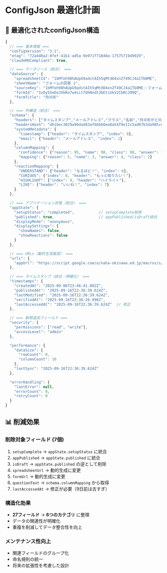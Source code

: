 # ConfigJson 最適化計画

## 🎯 最適化されたconfigJson構造

```javascript
{
  // === 基本情報 ===
  "configVersion": "3.1",
  "etag": "72a440a2-0fef-41b1-ad5a-9e971f71840a-1757571949929",
  "claudeMdCompliant": true,

  // === データソース（統合） ===
  "dataSource": {
    "spreadsheetId": "1bMfeh98hAUpG9adstAIh5qMtdO4xnZf49CJ4a1Tb0ME",
    "sheetName": "フォームの回答 1",
    "sourceKey": "1bMfeh98hAUpG9adstAIh5qMtdO4xnZf49CJ4a1Tb0ME::フォームの回答 1",
    "formId": "1vDy5XeDoJXkRo7w4sit7OhNndt3bEtiUkV2CbRCJO9Q",
    "formTitle": "月の形"
  },

  // === 列構造（統合） ===
  "schema": {
    "headers": ["タイムスタンプ","メールアドレス","クラス","名前","月の形がどのように変わるのか、予想しよう。","予想の理由を書きましょう。","なるほど！","いいね！","もっと知りたい！","ハイライト"],
    "headersHash": "d61bec3029a96dad83af6bb60ea8a54f9e12c5ad07b3da985cd4fd6e54dbea05",
    "systemMetadata": {
      "timestamp": {"header": "タイムスタンプ", "index": 0},
      "email": {"header": "メールアドレス", "index": 1}
    },
    "columnMapping": {
      "confidence": {"reason": 95, "name": 98, "class": 98, "answer": 100},
      "mapping": {"reason": 5, "name": 3, "answer": 4, "class": 2}
    },
    "reactionMapping": {
      "UNDERSTAND": {"header": "なるほど！", "index": 6},
      "CURIOUS": {"index": 8, "header": "もっと知りたい！"},
      "HIGHLIGHT": {"index": 9, "header": "ハイライト"},
      "LIKE": {"header": "いいね！", "index": 7}
    }
  },

  // === アプリケーション状態（統合） ===
  "appState": {
    "setupStatus": "completed",           // setupComplete削除
    "published": true,                    // appPublished/isDraft統合
    "displayMode": "anonymous",
    "displaySettings": {
      "showNames": false,
      "showReactions": false
    }
  },

  // === URLs（動的生成推奨） ===
  "urls": {
    "appUrl": "https://script.google.com/a/naha-okinawa.ed.jp/macros/s/AKfycbxPSgTPmCacJBE1LyJNy-IEanq6ASJqy_2uBrfXi_mM-umtxk85WlKWLVFhOp3exVvR/exec?mode=view&userId=adb24b94-8244-4d3a-a1c3-e409f81e40a0"
  },

  // === タイムスタンプ（統合・明確化） ===
  "timestamps": {
    "createdAt": "2025-09-06T23:46:41.002Z",
    "publishedAt": "2025-09-16T22:36:39.624Z",
    "lastModified": "2025-09-16T22:36:39.624Z",
    "verifiedAt": "2025-09-16T22:36:26.998Z",
    "lastAccessedAt": "2025-09-16T22:36:39.624Z"  // 修正
  },

  // === 新規追加フィールド ===
  "security": {
    "permissions": ["read", "write"],
    "accessLevel": "admin"
  },

  "performance": {
    "dataSize": {
      "rowCount": 0,
      "columnCount": 10
    },
    "lastSync": "2025-09-16T22:36:39.624Z"
  },

  "errorHandling": {
    "lastError": null,
    "errorCount": 0,
    "retryCount": 0
  }
}
```

## 📊 削減効果

### 削除対象フィールド (7個)
1. `setupComplete` → `appState.setupStatus` に統合
2. `appPublished` → `appState.published` に統合
3. `isDraft` → `appState.published` の逆として削除
4. `spreadsheetUrl` → 動的生成に変更
5. `formUrl` → 動的生成に変更
6. `questionText` → `schema.columnMapping` から取得
7. `lastAccessedAt` → 修正が必要（9日前は古すぎ）

### 構造化効果
- **27フィールド** → **6つのカテゴリ** に整理
- データの関連性が明確化
- 重複を削減してデータ整合性を向上

### メンテナンス性向上
- 関連フィールドのグループ化
- 命名規則の統一
- 将来の拡張性を考慮した設計